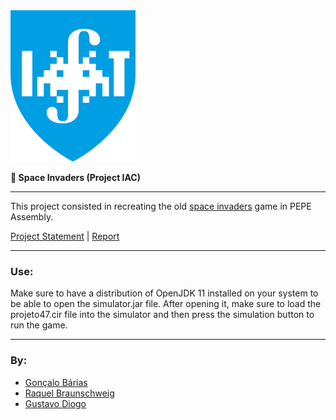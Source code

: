 <img src="docs/spaceinvanders-tecas.png" width="200">

__👾 Space Invaders (Project IAC)__
___
This project consisted in recreating the old [space invaders](https://en.wikipedia.org/wiki/Space_Invaders) game in PEPE Assembly.

[Project Statement](docs/projeto-chuva-meteoros.pdf) | [Report](docs/grupo47.pdf)
___
### Use:

Make sure to have a distribution of OpenJDK 11 installed on your system to be able to open the simulator.jar file. After opening it, make sure to load the projeto47.cir file into the simulator and then press the simulation button to run the game.
___
### By:

- [Gonçalo Bárias](https://github.com/Gocho1234)
- [Raquel Braunschweig](https://github.com/iquelli)
- [Gustavo Diogo](https://github.com/GMD433)
